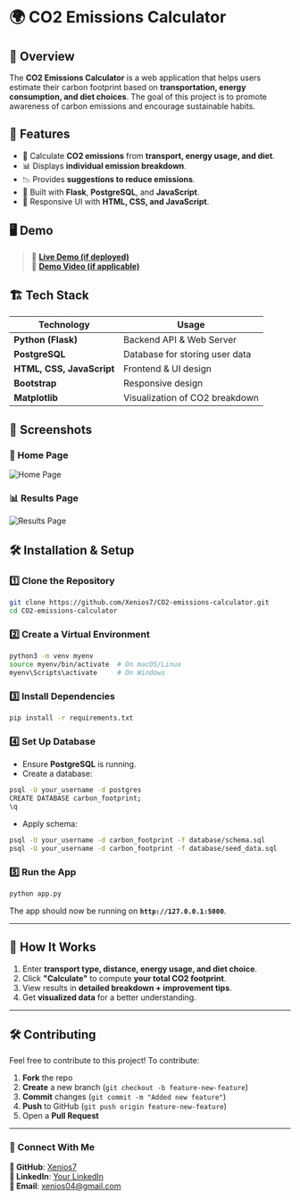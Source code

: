 # 🌍 CO2 Emissions Calculator

## 📖 Overview
The **CO2 Emissions Calculator** is a web application that helps users estimate their carbon footprint based on **transportation, energy consumption, and diet choices**. The goal of this project is to promote awareness of carbon emissions and encourage sustainable habits.

## 🚀 Features
- 🌱 Calculate **CO2 emissions** from **transport, energy usage, and diet**.
- 📊 Displays **individual emission breakdown**.
- 📉 Provides **suggestions to reduce emissions**.
- 📡 Built with **Flask**, **PostgreSQL**, and **JavaScript**.
- 🎨 Responsive UI with **HTML, CSS, and JavaScript**.

## 🖥️ Demo
> 🚀 **[Live Demo (if deployed)](https://your-deployment-link.com)**  
> 🎥 **[Demo Video (if applicable)](https://your-video-link.com)**

## 🏗️ Tech Stack
| Technology    | Usage |
|--------------|------------------------------------------------|
| **Python (Flask)** | Backend API & Web Server |
| **PostgreSQL** | Database for storing user data |
| **HTML, CSS, JavaScript** | Frontend & UI design |
| **Bootstrap** | Responsive design |
| **Matplotlib** | Visualization of CO2 breakdown |

## 📸 Screenshots
### 🌱 Home Page
![Home Page](screenshots/home.png)
### 📊 Results Page
![Results Page](screenshots/results.png)

## 🛠️ Installation & Setup
### **1️⃣ Clone the Repository**
```sh
git clone https://github.com/Xenios7/CO2-emissions-calculator.git
cd CO2-emissions-calculator
```

### **2️⃣ Create a Virtual Environment**
```sh
python3 -m venv myenv
source myenv/bin/activate  # On macOS/Linux
myenv\Scripts\activate     # On Windows
```

### **3️⃣ Install Dependencies**
```sh
pip install -r requirements.txt
```

### **4️⃣ Set Up Database**
- Ensure **PostgreSQL** is running.
- Create a database:
```sh
psql -U your_username -d postgres
CREATE DATABASE carbon_footprint;
\q
```
- Apply schema:
```sh
psql -U your_username -d carbon_footprint -f database/schema.sql
psql -U your_username -d carbon_footprint -f database/seed_data.sql
```

### **5️⃣ Run the App**
```sh
python app.py
```
The app should now be running on **`http://127.0.0.1:5000`**.

---

## 🎯 How It Works
1. Enter **transport type, distance, energy usage, and diet choice**.
2. Click **"Calculate"** to compute **your total CO2 footprint**.
3. View results in **detailed breakdown + improvement tips**.
4. Get **visualized data** for a better understanding.

---

## 🛠️ Contributing
Feel free to contribute to this project! To contribute:
1. **Fork** the repo
2. **Create** a new branch (`git checkout -b feature-new-feature`)
3. **Commit** changes (`git commit -m "Added new feature"`)
4. **Push** to GitHub (`git push origin feature-new-feature`)
5. Open a **Pull Request**

---
### **🔗 Connect With Me**
**📌 GitHub**: [Xenios7](https://github.com/Xenios7)  
**📌 LinkedIn**: [Your LinkedIn](https://linkedin.com/in/yourname)  
**📌 Email**: xenios04@gmail.com  
